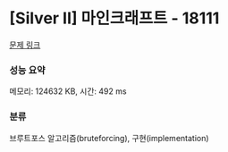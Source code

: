 # [Silver II] 마인크래프트 - 18111 

[문제 링크](https://www.acmicpc.net/problem/18111) 

### 성능 요약

메모리: 124632 KB, 시간: 492 ms

### 분류

브루트포스 알고리즘(bruteforcing), 구현(implementation)

